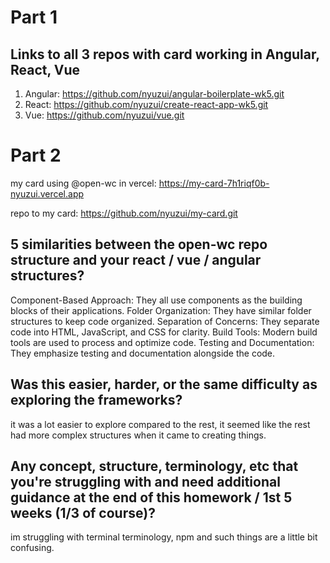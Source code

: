 # Part 1
## Links to all 3 repos with card working in Angular, React, Vue

1. Angular: https://github.com/nyuzui/angular-boilerplate-wk5.git
2. React: https://github.com/nyuzui/create-react-app-wk5.git
3. Vue: https://github.com/nyuzui/vue.git

# Part 2
my card using @open-wc in vercel: https://my-card-7h1riqf0b-nyuzui.vercel.app

repo to my card: https://github.com/nyuzui/my-card.git

## 5 similarities between the open-wc repo structure and your react / vue / angular structures?

Component-Based Approach: They all use components as the building blocks of their applications.
Folder Organization: They have similar folder structures to keep code organized.
Separation of Concerns: They separate code into HTML, JavaScript, and CSS for clarity.
Build Tools: Modern build tools are used to process and optimize code.
Testing and Documentation: They emphasize testing and documentation alongside the code.

## Was this easier, harder, or the same difficulty as exploring the frameworks?
it was a lot easier to explore compared to the rest, it seemed like the rest had more complex structures when it came to creating things.
## Any concept, structure, terminology, etc that you're struggling with and need additional guidance at the end of this homework / 1st 5 weeks (1/3 of course)?
im struggling with terminal terminology, npm and such things are a little bit confusing.
